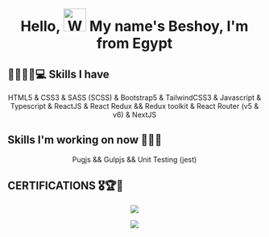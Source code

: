<h1 align="center">
Hello, <img src="https://raw.githubusercontent.com/nixin72/nixin72/master/wave.gif" alt="Waving hand animated" height="45" width="45"/> My name's Beshoy, I'm from Egypt
</h1>

<h2>👨🏻‍💻🧠💻 Skills I have</h2>
<p align ="center">
HTML5
& CSS3
& SASS (SCSS)
& Bootstrap5
& TailwindCSS3
& Javascript 
& Typescript
& ReactJS
& React Redux && Redux toolkit
& React Router (v5 & v6)
& NextJS
</p>

<h2>Skills I'm working on now 🌟🎯💡</h2>
<p align="center">Pugjs && Gulpjs && Unit Testing (jest)</p>

<h2>CERTIFICATIONS 🎖️🏆👨</h2>
<p align="center"><a href="https://ude.my/UC-7cf400fe-c389-4647-a04d-2ee1ef067562" target="_blank"><img src="https://img.shields.io/badge/react-%2320232a.svg?style=for-the-badge&logo=react&logoColor=%2361DAFB"></a></p>

<p align="center"><a href="https://ude.my/UC-7cf400fe-c389-4647-a04d-2ee1ef067562" target="_blank"><img src="[https://img.shields.io/badge/react-%2320232a.svg?](https://img.shields.io/badge/MEAN_stack-%2320232a.svg?)style=for-the-badge&logo=react&logoColor=%2361DAFB"></a></p>


<!--
**FrontEndDevo/FrontEndDevo** is a ✨ _special_ ✨ repository because its `README.md` (this file) appears on your GitHub profile.

Here are some ideas to get you started:

- 🔭 I’m currently working on ...
- 🌱 I’m currently learning ...
- 👯 I’m looking to collaborate on ...
- 🤔 I’m looking for help with ...
- 💬 Ask me about ...
- 📫 How to reach me: ...
- 😄 Pronouns: ...
- ⚡ Fun fact: ...
-->
